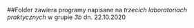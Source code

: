 ##Folder zawiera programy napisane na _trzecich laboratoriach praktycznych_ w grupie _3b_ dn. 22.10.2020
